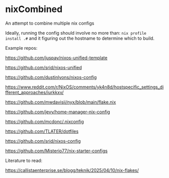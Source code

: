 # nixCombined
An attempt to combine multiple nix configs

Ideally, running the config should involve no more than: `nix profile install .#` and it figuring out the hostname to determine which to build.

Example repos:

https://github.com/juspay/nixos-unified-template

https://github.com/srid/nixos-unified

https://github.com/dustinlyons/nixos-config

https://www.reddit.com/r/NixOS/comments/yk4n8d/hostspecific_settings_different_approaches/iurkkxv/

https://github.com/mwdavisii/nyx/blob/main/flake.nix

https://github.com/jevy/home-manager-nix-config

https://github.com/mcdonc/.nixconfig

https://github.com/TLATER/dotfiles

https://github.com/srid/nixos-config

https://github.com/Misterio77/nix-starter-configs

Literature to read:

https://callistaenterprise.se/blogg/teknik/2025/04/10/nix-flakes/
